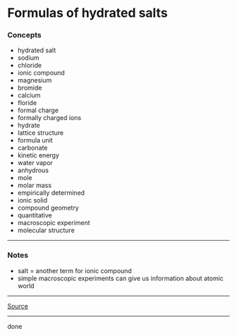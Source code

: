 # Formulas of hydrated salts

### Concepts

- hydrated salt
- sodium
- chloride
- ionic compound
- magnesium
- bromide
- calcium
- floride
- formal charge
- formally charged ions
- hydrate
- lattice structure
- formula unit
- carbonate
- kinetic energy
- water vapor
- anhydrous
- mole
- molar mass
- empirically determined
- ionic solid
- compound geometry
- quantitative
- macroscopic experiment
- molecular structure

---

### Notes

- salt = another term for ionic compound
- simple macroscopic experiments can give us information about atomic world

---

[Source](https://youtu.be/t3A69QIlpwM)

---

done